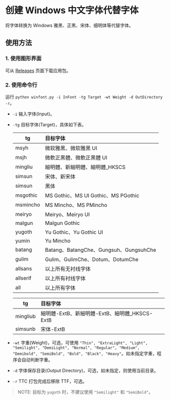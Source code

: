 # 创建 Windows 中文字体代替字体
将字体转换为 Windows 雅黑、正黑、宋体、细明体等代替字体。
## 使用方法
### 1. 使用图形界面
可从 [Releases](https://github.com/GuiWonder/toWinFonts/releases) 页面下载应用包。
### 2. 使用命令行
运行 `python winfont.py -i InFont -tg Target -wt Weight -d OutDirectory -r`。
- `-i` 输入字体(Input)。
- `-tg` 目标字体(Target)，具体如下表。

  | tg | 目标字体 |
  | ---- | :---- |
  | msyh   | 微软雅黑、微软雅黑 UI |
  | msjh   | 微軟正黑體、微軟正黑體 UI |
  | mingliu | 細明體、新細明體、細明體_HKSCS |
  | simsun  | 宋体、新宋体 |
  | simsun  | 黑体 |
  | msgothic | MS Gothic、MS UI Gothic、MS PGothic |
  | msmincho | MS Mincho、MS PMincho |
  | meiryo  | Meiryo、Meiryo UI |
  | malgun  | Malgun Gothic |
  | yugoth  | Yu Gothic、Yu Gothic UI |
  | yumin  | Yu Mincho |
  | batang  | Batang、BatangChe、Gungsuh、GungsuhChe |
  | gulim  | Gulim、GulimChe、Dotum、DotumChe |
  | allsans  | 以上所有无衬线字体 |
  | allserif  | 以上所有衬线字体 |
  | all  | 以上所有字体 |

  | tg | 目标字体 |
  | ---- | :---- |
  | mingliub   | 細明體-ExtB、新細明體-ExtB、細明體_HKSCS-ExtB |
  | simsunb   | 宋体-ExtB |

- `-wt` 字重(Weight)，可选，可使用 `"Thin", "ExtraLight", "Light", "Semilight", "DemiLight", "Normal", "Regular", "Medium", "Demibold", "SemiBold", "Bold", "Black", "Heavy"`。如未指定字重，程序会自动判断字重。
- `-d` 字体保存目录(Output Directory)，可选，如未指定，则使用当前目录。
- `-r` TTC 打包完成后移除 TTF，可选。

> NOTE: 目标为 `yugoth` 时，不建议使用 `"Semilight"` 和 `"SemiBold"`。
